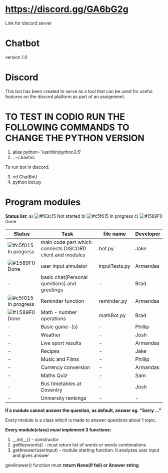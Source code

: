 # https://discord.gg/GA6bG2g
Link for discord server
# Chatbot
version 1.0
# Discord
This bot has been created to serve as a tool that can be used for useful features
on the discord platform as part of an assignment.

# TO TEST IN CODIO RUN THE FOLLOWING COMMANDS TO CHANGE THE PYTHON VERSION
1) alias python='/usr/bin/python3.5'
2) . ~/.bashrc

To run bot in discord:

3) cd ChatBot/
4) python bot.py

# Program modules

**Status list**:
a) ![#f03c15](https://placehold.it/15/f03c15/000000?text=+) Not started
b) ![#c5f015](https://placehold.it/15/c5f015/000000?text=+) In progress
c) ![#1589F0](https://placehold.it/15/1589F0/000000?text=+) Done

| Status | Task | file name | Developer |
| --- | --- | --- | --- |
| ![#c5f015](https://placehold.it/15/c5f015/000000?text=+) In progress | main code part which connects DISCORD client and modules | bot.py | Jake |
| ![#1589F0](https://placehold.it/15/1589F0/000000?text=+) Done | user input simulator | inputTests.py | Armandas |
| - | basic chat(Personal questions) and greetings | - | Brad |
| ![#c5f015](https://placehold.it/15/c5f015/000000?text=+) In progress | Reminder function | reminder.py | Armandas |
| ![#1589F0](https://placehold.it/15/1589F0/000000?text=+) Done | Math - number operations | mathBot.py | Brad |
| - | Basic game-(s) | - | Phillip |
| - | Weather | - | Josh |
| - | Live sport results | - | Armandas |
| - | Recipes | - | Jake |
| - | Music and Films | - | Phillip |
| - | Currency conversion | - | Armandas |
| - | Maths Quiz | - | Sam |
| - | Bus timetables at Coventry | - | Josh |
| - | University rankings | - | - |

**If a module cannot answer the question, as default, answer eg. "Sorry ..."**

Every module is a class which is made to answer questions about 1 topic.

**Every module(class) _must implement_ 3 functions:**
1. \_\_init\_\_() - constructor
2. getKeywords() - must return list of words or words combinations
3. getAnswer(userInput) - module starting function. It analyzes user input and gives answer

genAnswer() function must **return None(if fail) or Answer string**

